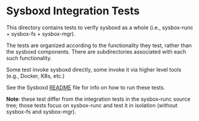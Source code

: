 Sysboxd Integration Tests
==========================

This directory contains tests to verify sysboxd as a whole (i.e.,
sysbox-runc + sysbox-fs + sysbox-mgr).

The tests are organized according to the functionality they test,
rather than the sysboxd components. There are subdirectories
associated with each such functionality.

Some test invoke sysboxd directly, some invoke it via higher level
tools (e.g., Docker, K8s, etc.)

See the Sysboxd [README](../README.md) file for info on how to run these tests.

**Note**: these test differ from the integration tests in the
sysbox-runc source tree; those tests focus on sysbox-runc
and test it in isolation (without sysbox-fs and sysbox-mgr).
